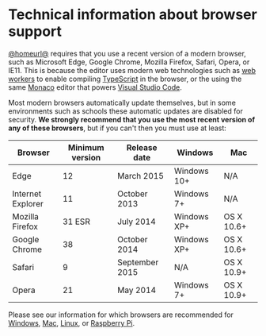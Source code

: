 # Technical information about browser support

[@homeurl@][] requires that you use a recent version of a modern
browser, such as Microsoft Edge, Google Chrome, Mozilla Firefox, Safari, Opera,
or IE11.  This is because the editor uses modern web technologies such as [web
workers][] to enable compiling [TypeScript][] in the browser, or the using the
same [Monaco][] editor that powers [Visual Studio Code][].

[@homeurl@]: @homeurl@
[web workers]: http://www.w3.org/TR/workers/
[typescript]: http://www.typescriptlang.org
[monaco]: https://microsoft.github.io/monaco-editor/
[visual studio code]: http://code.visualstudio.com

Most modern browsers automatically update themselves, but in some environments
such as schools these automatic updates are disabled for security. **We
strongly recommend that you use the most recent version of any of these
browsers**, but if you can't then you must use at least:

| Browser           | Minimum version | Release date   | Windows     | Mac        |
| ----------------- | --------------- | -------------- | ----------- | ---------- |
| Edge              | 12              | March 2015     | Windows 10+ | N/A        |
| Internet Explorer | 11              | October 2013   | Windows 7+  | N/A        |
| Mozilla Firefox   | 31 ESR          | July 2014      | Windows XP+ | OS X 10.6+ |
| Google Chrome     | 38              | October 2014   | Windows XP+ | OS X 10.6+ |
| Safari            | 9               | September 2015 | N/A         | OS X 10.9+ |
| Opera             | 21              | May 2014       | Windows 7+  | OS X 10.9+ |


Please see our information for which browsers are recommended for [Windows][],
[Mac][], [Linux][], or [Raspberry Pi][].

[Windows]: /browsers/windows
[Mac]: /browsers/mac
[Linux]: /browsers/linux
[Raspberry Pi]: /raspberry-pi
